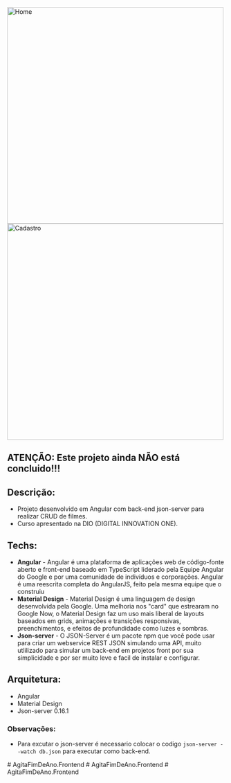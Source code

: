 <img src="https://user-images.githubusercontent.com/6175226/101099255-1436a900-35a3-11eb-8317-1f8a069f58a4.jpg" alt="Home" width="500"/>

<img src="https://user-images.githubusercontent.com/6175226/101099272-1bf64d80-35a3-11eb-817a-4f87f2fd737f.jpg" alt="Cadastro" width="500"/>

## ATENÇÃO: Este projeto ainda NÃO está concluido!!!

## Descrição:

- Projeto desenvolvido em Angular com back-end json-server para realizar CRUD de filmes.
- Curso apresentado na DIO (DIGITAL INNOVATION ONE).

## Techs:

- **Angular** - Angular é uma plataforma de aplicações web de código-fonte aberto e front-end baseado em TypeScript liderado pela Equipe Angular do Google e por uma comunidade de                 indivíduos e corporações. Angular é uma reescrita completa do AngularJS, feito pela mesma equipe que o construiu
- **Material Design** - Material Design é uma linguagem de design desenvolvida pela Google. Uma melhoria nos "card" que estrearam no Google Now, o Material Design faz um uso mais                          liberal de layouts baseados em grids, animações e transições responsivas, preenchimentos, e efeitos de profundidade como luzes e sombras.
- **Json-server** - O JSON-Server é um pacote npm que você pode usar para criar um webservice REST JSON simulando uma API, muito utlilizado para simular um back-end em projetos                       front por sua simplicidade e por ser muito leve e facil de instalar e configurar.

## Arquitetura:

- Angular
- Material Design
- Json-server 0.16.1

### Observações:
- Para excutar o json-server é necessario colocar o codigo `json-server --watch db.json` para executar como back-end.

#   A g i t a F i m D e A n o . F r o n t e n d  
 #   A g i t a F i m D e A n o . F r o n t e n d  
 #   A g i t a F i m D e A n o . F r o n t e n d  
 